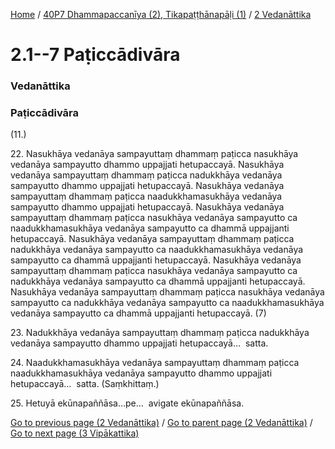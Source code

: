 
[Home](/) / [40P7 Dhammapaccanīya (2), Tikapaṭṭhānapāḷi (1)](/tipitaka/40P7.md) / [2 Vedanāttika](/tipitaka/40P7/2.md)

# 2.1--7 Paṭiccādivāra

### Vedanāttika

### Paṭiccādivāra

(11.)

22\. Nasukhāya vedanāya sampayuttaṃ dhammaṃ paṭicca nasukhāya vedanāya sampayutto dhammo uppajjati hetupaccayā. Nasukhāya vedanāya sampayuttaṃ dhammaṃ paṭicca nadukkhāya vedanāya sampayutto dhammo uppajjati hetupaccayā. Nasukhāya vedanāya sampayuttaṃ dhammaṃ paṭicca naadukkhamasukhāya vedanāya sampayutto dhammo uppajjati hetupaccayā. Nasukhāya vedanāya sampayuttaṃ dhammaṃ paṭicca nasukhāya vedanāya sampayutto ca naadukkhamasukhāya vedanāya sampayutto ca dhammā uppajjanti hetupaccayā. Nasukhāya vedanāya sampayuttaṃ dhammaṃ paṭicca nadukkhāya vedanāya sampayutto ca naadukkhamasukhāya vedanāya sampayutto ca dhammā uppajjanti hetupaccayā. Nasukhāya vedanāya sampayuttaṃ dhammaṃ paṭicca nasukhāya vedanāya sampayutto ca nadukkhāya vedanāya sampayutto ca dhammā uppajjanti hetupaccayā. Nasukhāya vedanāya sampayuttaṃ dhammaṃ paṭicca nasukhāya vedanāya sampayutto ca nadukkhāya vedanāya sampayutto ca naadukkhamasukhāya vedanāya sampayutto ca dhammā uppajjanti hetupaccayā. (7)

23\. Nadukkhāya vedanāya sampayuttaṃ dhammaṃ paṭicca nadukkhāya vedanāya sampayutto dhammo uppajjati hetupaccayā…  satta.

24\. Naadukkhamasukhāya vedanāya sampayuttaṃ dhammaṃ paṭicca naadukkhamasukhāya vedanāya sampayutto dhammo uppajjati hetupaccayā…  satta. (Saṃkhittaṃ.)

25\. Hetuyā ekūnapaññāsa…pe…  avigate ekūnapaññāsa.

[Go to previous page (2 Vedanāttika)](/tipitaka/40P7/2.md) / [Go to parent page (2 Vedanāttika)](/tipitaka/40P7/2.md) / [Go to next page (3 Vipākattika)](/tipitaka/40P7/3.md)


